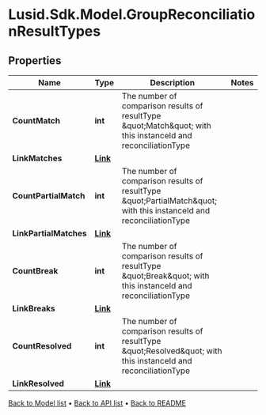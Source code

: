 # Lusid.Sdk.Model.GroupReconciliationResultTypes

## Properties

Name | Type | Description | Notes
------------ | ------------- | ------------- | -------------
**CountMatch** | **int** | The number of comparison results of resultType \&quot;Match\&quot; with this instanceId and reconciliationType | 
**LinkMatches** | [**Link**](Link.md) |  | 
**CountPartialMatch** | **int** | The number of comparison results of resultType \&quot;PartialMatch\&quot; with this instanceId and reconciliationType | 
**LinkPartialMatches** | [**Link**](Link.md) |  | 
**CountBreak** | **int** | The number of comparison results of resultType \&quot;Break\&quot; with this instanceId and reconciliationType | 
**LinkBreaks** | [**Link**](Link.md) |  | 
**CountResolved** | **int** | The number of comparison results of resultType \&quot;Resolved\&quot; with this instanceId and reconciliationType | 
**LinkResolved** | [**Link**](Link.md) |  | 

[Back to Model list](../README.md#documentation-for-models) &#8226; [Back to API list](../README.md#documentation-for-api-endpoints) &#8226; [Back to README](../README.md)

